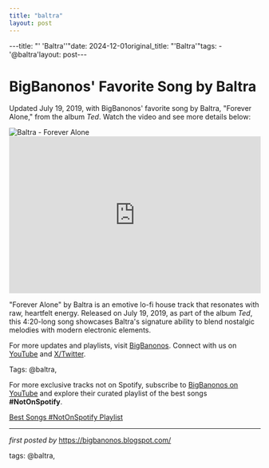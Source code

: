 ```yaml
---
title: "baltra"
layout: post
---
```

---title: "' 'Baltra''"date: 2024-12-01original_title: "'Baltra'"tags:  - '@baltra'layout: post---<!-- Post Title --><h1 >BigBanonos' Favorite Song by Baltra</h1> <!-- Introductory Text --><p >Updated July 19, 2019, with BigBanonos' favorite song by Baltra, "Forever Alone," from the album *Ted*. Watch the video and see more details below:</p> <!-- Featured Image --><div > <img src="https://assets.beatportal.com/images/transforms/content-item/_1842x1036_crop_center-center_none/327018/Baltra-Beatport-1718096788.webp" alt="Baltra - Forever Alone" /></div> <!-- YouTube Video Embed --><div > <iframe width="100%" height="315" src="https://www.youtube.com/embed/uhYRUQ8db0w" title="Forever Alone" frameborder="0" allow="accelerometer; autoplay; clipboard-write; encrypted-media; gyroscope; picture-in-picture; web-share" referrerpolicy="strict-origin-when-cross-origin" allowfullscreen></iframe></div> <!-- Song Information --><div > <p>"Forever Alone" by Baltra is an emotive lo-fi house track that resonates with raw, heartfelt energy. Released on July 19, 2019, as part of the album *Ted*, this 4:20-long song showcases Baltra's signature ability to blend nostalgic melodies with modern electronic elements.</p></div> <!-- Footer Links --><div > <p>For more updates and playlists, visit <a href="https://bigbanonos.blogspot.com/" target="_blank">BigBanonos</a>. Connect with us on <a href="https://www.youtube.com/@BigBanonos" target="_blank">YouTube</a> and <a href="https://x.com/bigbanonos" target="_blank">X/Twitter</a>.</p></div> <!-- Tags --><p >Tags: @baltra,</p><!--Subscribe and Playlist Links--><div>    <p>For more exclusive tracks not on Spotify, subscribe to <a href="https://www.youtube.com/@BigBanonos" target="_blank">BigBanonos on YouTube</a> and explore their curated playlist of the best songs <strong>#NotOnSpotify</strong>.</p>    <p><a href="https://www.youtube.com/playlist?list=PLtuNtuTatqI0kFahUCbtbfenC_ET5O_tr" target="_blank">Best Songs #NotOnSpotify Playlist<br /></a></p></div><hr /><p><em>first posted by</em> <a href="https://bigbanonos.blogspot.com/" rel="noopener" target="_new">https://bigbanonos.blogspot.com/</a></p><p>tags: @baltra,</p>